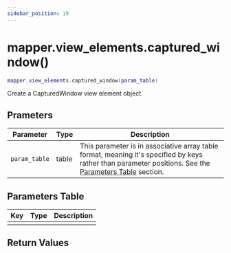 ```yaml
---
sidebar_position: 19
---
```


# mapper.view_elements.captured_window()
```lua
mapper.view_elements.captured_window(param_table)
```
Create a CapturedWindow view element object.


## Prameters
|Parameter|Type|Description|
|-|-|-|
|`param_table`|table|This parameter is in associative array table format, meaning it's specified by keys rather than parameter positions. See the [Parameters Table](#parameters-table) section.|


## Parameters Table
|Key|Type|Description|
|-|-|-|
| | | |


## Return Values
